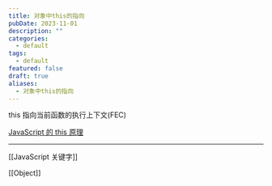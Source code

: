 ```yaml
---
title: 对象中this的指向
pubDate: 2023-11-01
description: ""
categories:
  - default
tags:
  - default
featured: false
draft: true
aliases:
  - 对象中this的指向
---
```

this 指向当前函数的执行上下文(FEC)

[JavaScript 的 this 原理](https://www.ruanyifeng.com/blog/2018/06/javascript-this.html)

---

[[JavaScript 关键字]]

[[Object]]
